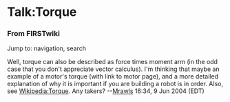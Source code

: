 # Talk:Torque

### From FIRSTwiki

Jump to: navigation, search

Well, torque can also be described as force times moment arm (in the odd case
that you don't appreciate vector calculus). I'm thinking that maybe an example
of a motor's torque (with link to motor page), and a more detailed explanation
of why it is important if you are building a robot is in order. Also, see
[Wikipedia:Torque](http://www.wikipedia.org/wiki/Torque "wikipedia:Torque" ).
Any takers? --[Mrawls](/index.php/User:Mrawls "User:Mrawls" ) 16:34, 9 Jun
2004 (EDT)

